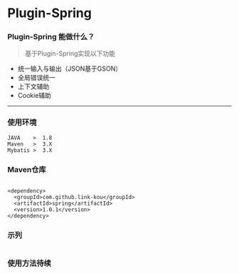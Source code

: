 # Plugin-Spring

### Plugin-Spring 能做什么？

> 基于Plugin-Spring实现以下功能
- 统一输入与输出（JSON基于GSON）
- 全局错误统一
- 上下文辅助
- Cookie辅助

---
### 使用环境

    JAVA    >  1.8
    Maven   >  3.X
    Mybatis >  3.X
    
### Maven仓库
    
```xml：

<dependency>
  <groupId>com.github.link-kou</groupId>
  <artifactId>spring</artifactId>
  <version>1.0.1</version>
</dependency>

```


### 示列

```xml:

```

### 使用方法待续
